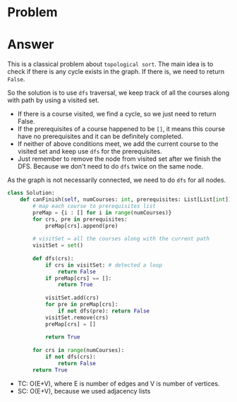 # Problem
# Answer
This is a classical problem about `topological sort`. The main idea is to check if there is any cycle exists in the graph. If there is, we need to return `False`.

So the solution is to use `dfs` traversal, we keep track of all the courses along with path by using a visited set. 
- If there is a course visited, we find a cycle, so we just need to return False. 
- If the prerequisites of a course happened to be `[]`, it means this course have no prerequisites and it can be definitely completed.
- If neither of above conditions meet, we add the current course to the visited set and keep use `dfs` for the prerequisites. 
- Just remember to remove the node from visited set after we finish the DFS. Because we don't need to do `dfs` twice on the same node.

As the graph is not necessarily connected, we need to do `dfs` for all nodes.


```python
class Solution:
    def canFinish(self, numCourses: int, prerequisites: List[List[int]]) -> bool:
        # map each course to prerequisites list
        preMap = {i : [] for i in range(numCourses)}
        for crs, pre in prerequisites:
            preMap[crs].append(pre)
        
        # visitSet = all the courses along with the current path
        visitSet = set()
        
        def dfs(crs):
            if crs in visitSet: # detected a loop
                return False
            if preMap[crs] == []:
                return True
            
            visitSet.add(crs)
            for pre in preMap[crs]:
                if not dfs(pre): return False
            visitSet.remove(crs)
            preMap[crs] = []
            
            return True
        
        for crs in range(numCourses):
            if not dfs(crs):
                return False
        return True
```
- TC: O(E+V), where E is number of edges and V is number of vertices.
- SC: O(E+V), because we used adjacency lists